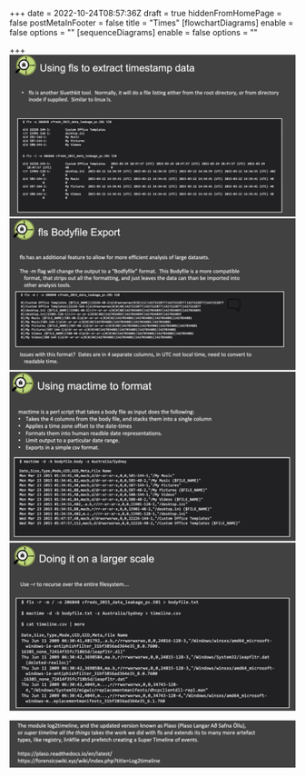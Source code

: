 +++
date = 2022-10-24T08:57:36Z
draft = true
hiddenFromHomePage = false
postMetaInFooter = false
title = "Times"
[flowchartDiagrams]
enable = false
options = ""
[sequenceDiagrams]
enable = false
options = ""

+++
![](/uploads/snipaste_2022-10-24_19-57-27.jpg)  
![](/uploads/snipaste_2022-10-24_19-57-55.jpg)  
![](/uploads/snipaste_2022-10-24_19-59-09.jpg)  
![](/uploads/snipaste_2022-10-24_19-59-55.jpg)

![](/uploads/snipaste_2022-10-24_20-04-19.jpg)